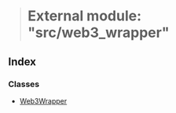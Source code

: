 > # External module: "src/web3_wrapper"

## Index

### Classes

* [Web3Wrapper](../classes/_src_web3_wrapper_.web3wrapper.md)
